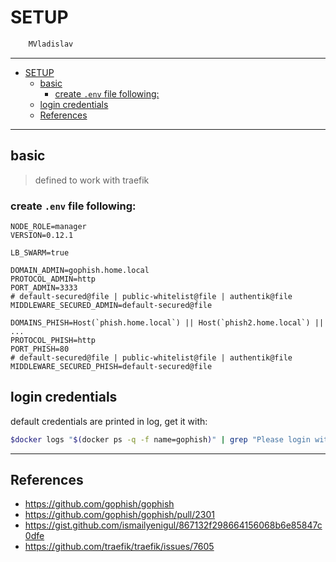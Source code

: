 # SETUP

```sh
    MVladislav
```

---

- [SETUP](#setup)
  - [basic](#basic)
    - [create `.env` file following:](#create-env-file-following)
  - [login credentials](#login-credentials)
  - [References](#references)

---

## basic

> defined to work with traefik

### create `.env` file following:

```env
NODE_ROLE=manager
VERSION=0.12.1

LB_SWARM=true

DOMAIN_ADMIN=gophish.home.local
PROTOCOL_ADMIN=http
PORT_ADMIN=3333
# default-secured@file | public-whitelist@file | authentik@file
MIDDLEWARE_SECURED_ADMIN=default-secured@file

DOMAINS_PHISH=Host(`phish.home.local`) || Host(`phish2.home.local`) || ...
PROTOCOL_PHISH=http
PORT_PHISH=80
# default-secured@file | public-whitelist@file | authentik@file
MIDDLEWARE_SECURED_PHISH=default-secured@file
```

## login credentials

default credentials are printed in log, get it with:

```sh
$docker logs "$(docker ps -q -f name=gophish)" | grep "Please login with"
```

---

## References

- <https://github.com/gophish/gophish>
- <https://github.com/gophish/gophish/pull/2301>
- <https://gist.github.com/ismailyenigul/867132f298664156068b6e85847c0dfe>
- <https://github.com/traefik/traefik/issues/7605>

